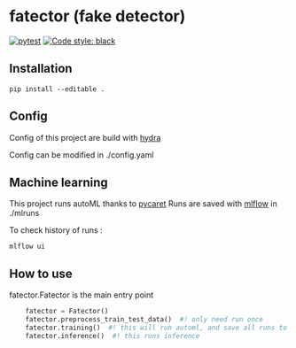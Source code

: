 # fatector (fake detector)

[![pytest](https://github.com/WangCHEN9/create_py_project/actions/workflows/pytest.yml/badge.svg)](https://github.com/WangCHEN9/create_py_project/actions/workflows/pytest.yml) [![Code style: black](https://img.shields.io/badge/code%20style-black-000000.svg)](https://github.com/psf/black)

## Installation

```
pip install --editable .
```

## Config

Config of this project are build with [hydra](https://hydra.cc/docs/intro/#:~:text=Hydra%20is%20an%20open%2Dsource,files%20and%20the%20command%20line.)

Config can be modified in ./config.yaml

## Machine learning

This project runs autoML thanks to [pycaret](https://pycaret.gitbook.io/docs/)
Runs are saved with [mlflow](https://mlflow.org/docs/latest/index.html) in ./mlruns

To check history of runs :

```
mlflow ui
```

## How to use

fatector.Fatector is the main entry point

```python
    fatector = Fatector()
    fatector.preprocess_train_test_data()  #! only need run once
    fatector.training()  #! this will run automl, and save all runs to /mlruns
    fatector.inference()  #! this runs inference
```

